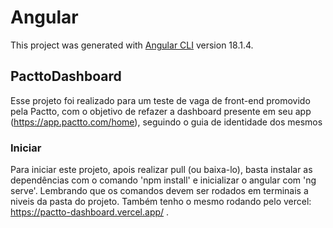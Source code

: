 # Angular

This project was generated with [Angular CLI](https://github.com/angular/angular-cli) version 18.1.4.

## PacttoDashboard

Esse projeto foi realizado para um teste de vaga de front-end promovido pela Pactto, com o objetivo de refazer a dashboard presente em seu app (https://app.pactto.com/home), seguindo o guia de identidade dos mesmos

### Iniciar

Para iniciar este projeto, apois realizar pull (ou baixa-lo), basta instalar as dependências com o comando 'npm install' e inicializar o angular com 'ng serve'. Lembrando que os comandos devem ser rodados em terminais a niveis da pasta do projeto. Também tenho o mesmo rodando pelo vercel: https://pactto-dashboard.vercel.app/ .
